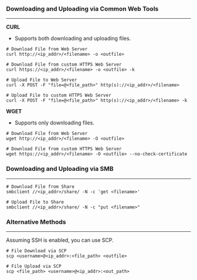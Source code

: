 
### Downloading and Uploading via Common Web Tools
---
**CURL**
- Supports both downloading and uploading files.

```shell
# Download File from Web Server
curl http://<ip_addr>/<filename> -o <outfile>

# Download File from custom HTTPS Web Server
curl https://<ip_addr>/<filename> -o <outfile> -k

# Upload File to Web Server
curl -X POST -F "file=@<file_path>" http(s)://<ip_addr>/<filename>

# Upload File to custom HTTPS Web Server
curl -X POST -F "file=@<file_path>" http(s)://<ip_addr>/<filename> -k
```

**WGET**
- Supports only downloading files.

```shell
# Download File from Web Server
wget http://<ip_addr>/<filename> -O <outfile>

# Download File from custom HTTPS Web Server
wget https://<ip_addr>/<filename> -O <outfile> --no-check-certificate
```

### Downloading and Uploading via SMB
---

```shell
# Download File from Share
smbclient //<ip_addr>/share/ -N -c 'get <filename>'

# Upload File to Share
smbclient //<ip_addr>/share/ -N -c "put <filename>"
```

### Alternative Methods
---
Assuming SSH is enabled, you can use SCP.

```shell
# File Download via SCP
scp <username>@<ip_addr>:<file_path> <outfile>

# File Upload via SCP
scp <file_path> <username>@<ip_addr>:<out_path>
```